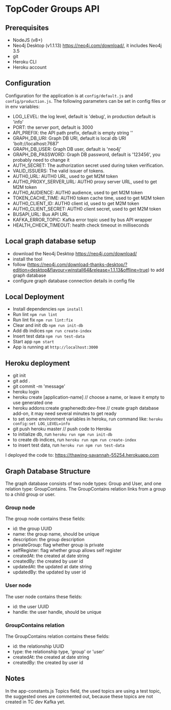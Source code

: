# TopCoder Groups API

## Prerequisites

- NodeJS (v8+)
- Neo4j Desktop (v1.1.13) https://neo4j.com/download/, it includes Neo4j 3.5
- git
- Heroku CLI
- Heroku account


## Configuration

Configuration for the application is at `config/default.js` and `config/production.js`.
The following parameters can be set in config files or in env variables:

- LOG_LEVEL: the log level, default is 'debug', in production default is 'info'
- PORT: the server port, default is 3000
- API_PREFIX: the API path prefix, default is empty string ''
- GRAPH_DB_URI: Graph DB URI, default is local db URI 'bolt://localhost:7687'
- GRAPH_DB_USER: Graph DB user, default is 'neo4j'
- GRAPH_DB_PASSWORD: Graph DB password, default is '123456', you probably need to change it
- AUTH_SECRET: The authorization secret used during token verification.
- VALID_ISSUERS: The valid issuer of tokens.
- AUTH0_URL: AUTH0 URL, used to get M2M token
- AUTH0_PROXY_SERVER_URL: AUTH0 proxy server URL, used to get M2M token
- AUTH0_AUDIENCE: AUTH0 audience, used to get M2M token
- TOKEN_CACHE_TIME: AUTH0 token cache time, used to get M2M token
- AUTH0_CLIENT_ID: AUTH0 client id, used to get M2M token
- AUTH0_CLIENT_SECRET: AUTH0 client secret, used to get M2M token
- BUSAPI_URL: Bus API URL
- KAFKA_ERROR_TOPIC: Kafka error topic used by bus API wrapper
- HEALTH_CHECK_TIMEOUT: health check timeout in milliseconds


## Local graph database setup

- download the Neo4j Desktop https://neo4j.com/download/
- install the tool
- follow (https://neo4j.com/download-thanks-desktop/?edition=desktop&flavour=winstall64&release=1.1.13&offline=true) to add graph database
- configure graph database connection details in config file


## Local Deployment

- Install dependencies `npm install`
- Run lint `npm run lint`
- Run lint fix `npm run lint:fix`
- Clear and init db `npm run init-db`
- Add db indices `npm run create-index`
- Insert test data `npm run test-data`
- Start app `npm start`
- App is running at `http://localhost:3000`


## Heroku deployment
- git init
- git add .
- git commit -m 'message'
- heroku login
- heroku create [application-name] // choose a name, or leave it empty to use generated one
- heroku addons:create graphenedb:dev-free // create graph database add-on, it may need several minutes to get ready
- to set some environment variables in heroku, run command like:
  `heroku config:set LOG_LEVEL=info`
- git push heroku master // push code to Heroku
- to initialize db, run `heroku run npm run init-db`
- to create db indices, run `heroku run npm run create-index`
- to insert test data, run `heroku run npm run test-data`


I deployed the code to:
https://thawing-savannah-55254.herokuapp.com


## Graph Database Structure

The graph database consists of two node types: Group and User, and one relation type: GroupContains.
The GroupContains relation links from a group to a child group or user.

### Group node

The group node contains these fields:

- id: the group UUID
- name: the group name, should be unique
- description: the group description
- privateGroup: flag whether group is private
- selfRegister: flag whether group allows self register
- createdAt: the created at date string
- createdBy: the created by user id
- updatedAt: the updated at date string
- updatedBy: the updated by user id


### User node

The user node contains these fields:

- id: the user UUID
- handle: the user handle, should be unique


### GroupContains relation

The GroupContains relation contains these fields:

- id: the relationship UUID
- type: the relationship type, 'group' or 'user'
- createdAt: the created at date string
- createdBy: the created by user id


## Notes

In the app-constants.js Topics field, the used topics are using a test topic,
the suggested ones are commented out, because these topics are not created in TC dev Kafka yet.
